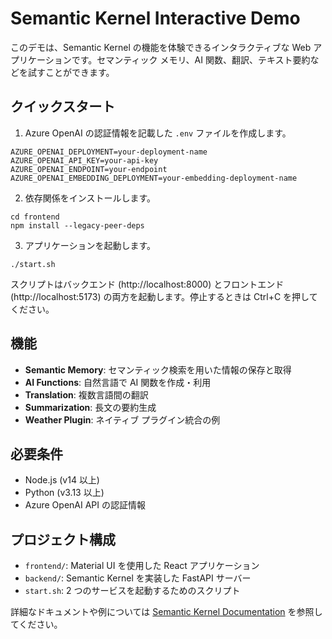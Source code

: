 # Semantic Kernel Interactive Demo

このデモは、Semantic Kernel の機能を体験できるインタラクティブな Web アプリケーションです。セマンティック メモリ、AI 関数、翻訳、テキスト要約などを試すことができます。

## クイックスタート

1. Azure OpenAI の認証情報を記載した `.env` ファイルを作成します。
```
AZURE_OPENAI_DEPLOYMENT=your-deployment-name
AZURE_OPENAI_API_KEY=your-api-key
AZURE_OPENAI_ENDPOINT=your-endpoint
AZURE_OPENAI_EMBEDDING_DEPLOYMENT=your-embedding-deployment-name
```

2. 依存関係をインストールします。
```
cd frontend
npm install --legacy-peer-deps
```

3. アプリケーションを起動します。
```
./start.sh
```

スクリプトはバックエンド (http://localhost:8000) とフロントエンド (http://localhost:5173) の両方を起動します。停止するときは Ctrl+C を押してください。

## 機能

- **Semantic Memory**: セマンティック検索を用いた情報の保存と取得
- **AI Functions**: 自然言語で AI 関数を作成・利用
- **Translation**: 複数言語間の翻訳
- **Summarization**: 長文の要約生成
- **Weather Plugin**: ネイティブ プラグイン統合の例

## 必要条件

- Node.js (v14 以上)
- Python (v3.13 以上)
- Azure OpenAI API の認証情報

## プロジェクト構成

- `frontend/`: Material UI を使用した React アプリケーション
- `backend/`: Semantic Kernel を実装した FastAPI サーバー
- `start.sh`: 2 つのサービスを起動するためのスクリプト

詳細なドキュメントや例については [Semantic Kernel Documentation](https://learn.microsoft.com/en-us/semantic-kernel/overview/) を参照してください。
